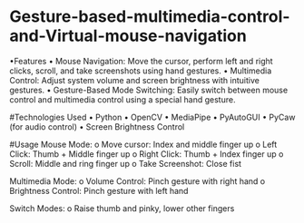 # Gesture-based-multimedia-control-and-Virtual-mouse-navigation
•Features
•	Mouse Navigation: Move the cursor, perform left and right clicks, scroll, and take screenshots using hand gestures.
•	Multimedia Control: Adjust system volume and screen brightness with intuitive gestures.
•	Gesture-Based Mode Switching: Easily switch between mouse control and multimedia control using a special hand gesture.

#Technologies Used
•	Python
•	OpenCV
•	MediaPipe
•	PyAutoGUI
•	PyCaw (for audio control)
•	Screen Brightness Control

#Usage
Mouse Mode:
o	Move cursor: Index and middle finger up
o	Left Click: Thumb + Middle finger up
o	Right Click: Thumb + Index finger up
o	Scroll: Middle and ring finger up
o	Take Screenshot: Close fist

Multimedia Mode:
o	Volume Control: Pinch gesture with right hand
o	Brightness Control: Pinch gesture with left hand

Switch Modes:
o	Raise thumb and pinky, lower other fingers


